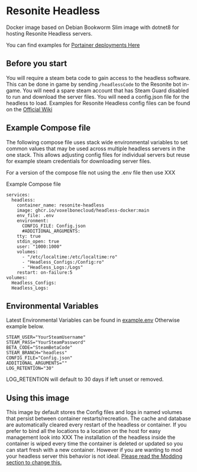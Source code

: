 

# Resonite Headless 

Docker image based on Debian Bookworm Slim image with dotnet8 for hosting Resonite Headless servers. 

You can find examples for [Portainer deployments Here](portainer/)

## Before you start
You will require a steam beta code to gain access to the headless software. 
This can be done in game by sending `/headlessCode` to the Resonite bot in-game.
You will need a spare steam account that has Steam Guard disabled to run and download the server files.
You will need a config.json file for the headless to load. Examples for Resonite Headless config files can be found on the [Official Wiki](https://wiki.resonite.com/Headless_Server_Software/Configuration_File#Example_Files)

## Example Compose file
The following compose file uses stack wide environmental variables to set common values that may be used across multiple headless servers in the one stack. This allows adjusting config files for individual servers but reuse for example steam credentials for downloading server files.

For a version of the compose file not using the .env file then use XXX

Example Compose file

    services:
      headless:
        container_name: resonite-headless
        image: ghcr.io/voxelbonecloud/headless-docker:main 
        env_file: .env
        environment:
          CONFIG_FILE: Config.json
          #ADDITIONAL_ARGUMENTS:
        tty: true
        stdin_open: true
        user: "1000:1000"
        volumes:
          - "/etc/localtime:/etc/localtime:ro"
          - "Headless_Configs:/Config:ro"
          - "Headless_Logs:/Logs"
        restart: on-failure:5
    volumes:
      Headless_Configs:
      Headless_Logs:

## Environmental Variables
Latest Environmental Variables can be found in [example.env](example.env)
Otherwise example below. 

    STEAM_USER="YourSteamUsername"
    STEAM_PASS="YourSteamPassword"
    BETA_CODE="SteamBetaCode"
    STEAM_BRANCH="headless"
    CONFIG_FILE="Config.json"
    ADDITIONAL_ARGUMENTS=""
    LOG_RETENTION="30"
LOG_RETENTION will default to 30 days if left unset or removed.

## Using this image
This image by default stores the Config files and logs in named volumes that persist between container restarts/recreation. The cache and database are automatically cleared every restart of the headless or container. 
If you prefer to bind all the locations to a location on the host for easy management look into XXX
The installation of the headless inside the container is wiped every time the container is deleted or updated so you can start fresh with a new container.
However if you are wanting to mod your headless server this behavior is not ideal. [Please read the Modding section to change this.](Modding)
